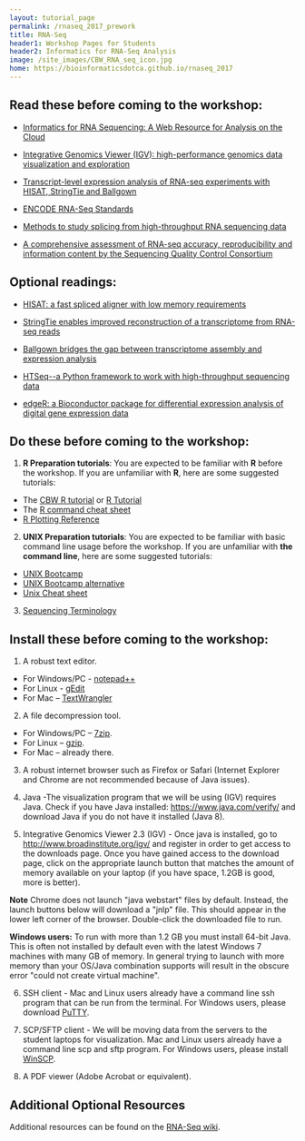 ```yaml
---
layout: tutorial_page
permalink: /rnaseq_2017_prework
title: RNA-Seq
header1: Workshop Pages for Students
header2: Informatics for RNA-Seq Analysis
image: /site_images/CBW_RNA_seq_icon.jpg
home: https://bioinformaticsdotca.github.io/rnaseq_2017
---
```


## Read these before coming to the workshop:
* [Informatics for RNA Sequencing: A Web Resource for Analysis on the Cloud](https://www.ncbi.nlm.nih.gov/pubmed/26248053)  

* [Integrative Genomics Viewer (IGV): high-performance genomics data visualization and exploration](http://www.ncbi.nlm.nih.gov/pubmed/22517427)

* [Transcript-level expression analysis of RNA-seq experiments with HISAT, StringTie and Ballgown](https://www.ncbi.nlm.nih.gov/pubmed/27560171)
  
* [ENCODE RNA-Seq Standards](https://genome.ucsc.edu/ENCODE/protocols/dataStandards/ENCODE_RNAseq_Standards_V1.0.pdf)
  
* [Methods to study splicing from high-throughput RNA sequencing data](http://www.ncbi.nlm.nih.gov/pubmed/24549677)  
  
* [A comprehensive assessment of RNA-seq accuracy, reproducibility and information content by the Sequencing Quality Control Consortium](http://www.ncbi.nlm.nih.gov/pubmed/25150838)
  
## Optional readings:

* [HISAT: a fast spliced aligner with low memory requirements](https://www.ncbi.nlm.nih.gov/pubmed/25751142)  

* [StringTie enables improved reconstruction of a transcriptome from RNA-seq reads](https://www.ncbi.nlm.nih.gov/pubmed/25690850)  

* [Ballgown bridges the gap between transcriptome assembly and expression analysis](https://www.ncbi.nlm.nih.gov/pubmed/25748911)  

* [HTSeq--a Python framework to work with high-throughput sequencing data](https://www.ncbi.nlm.nih.gov/pubmed/25260700)  

* [edgeR: a Bioconductor package for differential expression analysis of digital gene expression data](https://www.ncbi.nlm.nih.gov/pubmed/19910308)  


## Do these before coming to the workshop:

1) **R Preparation tutorials**: You are expected to be familiar with **R** before the workshop. If you are unfamiliar with **R**, here are some suggested tutorials:  

* The [CBW R tutorial](http://bioinformatics-ca.github.io/CBW_R_Tutorial/) or [R Tutorial](http://www.cyclismo.org/tutorial/R/) 
* The [R command cheat sheet](https://github.com/bioinformaticsdotca/bioinformaticsdotca.github.io/blob/master/resources/R_Short-refcard.pdf)
* [R Plotting Reference](https://github.com/bioinformatics-ca/bioinformatics-ca.github.io/blob/master/resources/Plotting.Reference.ipynb)

2) **UNIX Preparation tutorials**: You are expected to be familiar with basic command line usage before the workshop. If you are unfamiliar with **the command line**, here are some suggested tutorials:   

* [UNIX Bootcamp](https://github.com/griffithlab/rnaseq_tutorial/wiki/Unix-Bootcamp)
* [UNIX Bootcamp alternative](http://rik.smith-unna.com/command_line_bootcamp/?id=9xnbkx6eaof) 
* [Unix Cheat sheet](http://www.rain.org/~mkummel/unix.html) 

3) [Sequencing Terminology](http://www.ncbi.nlm.nih.gov/projects/genome/glossary.shtml)

## Install these before coming to the workshop:

1) A robust text editor.   

* For Windows/PC - [notepad++](http://notepad-plus-plus.org/)  
* For Linux - [gEdit](http://projects.gnome.org/gedit/)  
* For Mac – [TextWrangler](http://www.barebones.com/products/textwrangler/download.html)

2) A file decompression tool.  

* For Windows/PC – [7zip](http://www.7-zip.org/).  
* For Linux – [gzip](http://www.gzip.org).   
* For Mac – already there.

3) A robust internet browser such as Firefox or Safari (Internet Explorer and Chrome are not recommended because of Java issues).

4) Java -The visualization program that we will be using (IGV) requires Java. Check if you have Java installed: https://www.java.com/verify/ and download Java if you do not have it installed (Java 8).

5) Integrative Genomics Viewer 2.3 (IGV) - Once java is installed, go to http://www.broadinstitute.org/igv/ and register in order to get access to the downloads page. Once you have gained access to the download page, click on the appropriate launch button that matches the amount of memory available on your laptop (if you have space, 1.2GB is good, more is better).   

**Note** Chrome does not launch "java webstart" files by default. Instead, the launch buttons below will download a "jnlp" file. This should appear in the lower left corner of the browser. Double-click the downloaded file to run.   

**Windows users:** To run with more than 1.2 GB you must install 64-bit Java. This is often not installed by default even with the latest Windows 7 machines with many GB of memory. In general trying to launch with more memory than your OS/Java combination supports will result in the obscure error "could not create virtual machine".

6) SSH client - Mac and Linux users already have a command line ssh program that can be run from the terminal. For Windows users, please download [PuTTY](http://www.chiark.greenend.org.uk/~sgtatham/putty/download.html).  

7) SCP/SFTP client - We will be moving data from the servers to the student laptops for visualization. Mac and Linux users already have a command line scp and sftp program. For Windows users, please install [WinSCP](http://winscp.net/eng/download.php).

8) A PDF viewer (Adobe Acrobat or equivalent).  

## Additional Optional Resources 

Additional resources can be found on the [RNA-Seq wiki](https://github.com/griffithlab/rnaseq_tutorial/wiki/Resources).
